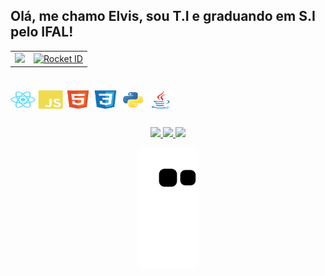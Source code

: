 ## Olá, me chamo Elvis, sou T.I e graduando em S.I pelo IFAL!

<div  aling:center> 
<table align="center">
  <tr>
    <td>
      <a href="https://github.com/antonio-elvis-dev">
        <img height="120rem" src="https://github-readme-stats.vercel.app/api/top-langs/?username=antonio-elvis-dev&layout=compact&langs_count=7&theme=dark"/>
      </a>
    </td>
    <td>
      <a href="https://app.rocketseat.com.br/me/antonio-elvis-pinheiro-nascimento-da-silva-04000">
        <img src="https://app.rocketseat.com.br/api/rocketid/share?slug=antonio-elvis-pinheiro-nascimento-da-silva-04000&type=card" width="200" alt="Rocket ID"/>
      </a>
    </td>
  </tr>
</table>
  
  <div style="display: inline_block; margin-top: 20px;"><br>
    <img align="center" alt="Elvis-React" height="30" width="40" src="https://raw.githubusercontent.com/devicons/devicon/master/icons/react/react-original.svg">
    <img align="center" alt="Elvis-Js" height="30" width="40" src="https://raw.githubusercontent.com/devicons/devicon/master/icons/javascript/javascript-plain.svg">
    <img align="center" alt="Elvis-HTML" height="30" width="40" src="https://raw.githubusercontent.com/devicons/devicon/master/icons/html5/html5-original.svg">
    <img align="center" alt="Elvis-CSS" height="30" width="40" src="https://raw.githubusercontent.com/devicons/devicon/master/icons/css3/css3-original.svg">
    <img align="center" alt="Elvis-Python" height="30" width="40" src="https://raw.githubusercontent.com/devicons/devicon/master/icons/python/python-original.svg">
    <img align="center" alt="Elvis-Java" height="30" width="40" src="https://raw.githubusercontent.com/devicons/devicon/master/icons/java/java-original.svg">
  </div>
</div>
</div>

##

<div align="center"> 
  <a href="https://instagram.com/elvis_3.7" target="_blank">
    <img src="https://img.shields.io/badge/-Instagram-%23E4405F?style=for-the-badge&logo=instagram&logoColor=white" target="_blank">
  </a>
  <a href="mailto:githubantonioelvis@gmail.com">
    <img src="https://img.shields.io/badge/-Gmail-%23333?style=for-the-badge&logo=gmail&logoColor=white" target="_blank">
  </a>
  <a href="https://www.linkedin.com/in/ant%C3%B4nio-elvis-pinheiro-n-da-silva-b119071b2" target="_blank">
    <img src="https://img.shields.io/badge/-LinkedIn-%230077B5?style=for-the-badge&logo=linkedin&logoColor=white" target="_blank">
  </a>
  
  ![Snake animation](https://github.com/Antonio-Elvis-Dev/Antonio-Elvis-Dev/blob/output/github-contribution-grid-snake.svg)
</div>
